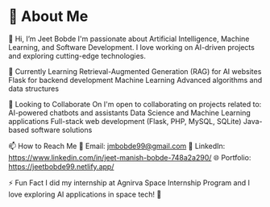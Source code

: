 # 👀 About Me
👋 Hi, I’m Jeet Bobde
I'm passionate about Artificial Intelligence, Machine Learning, and Software Development. I love working on AI-driven projects and exploring cutting-edge technologies.

🌱 Currently Learning
Retrieval-Augmented Generation (RAG) for AI websites
Flask for backend development
Machine Learning
Advanced algorithms and data structures

💞️ Looking to Collaborate On
I'm open to collaborating on projects related to:
AI-powered chatbots and assistants
Data Science and Machine Learning applications
Full-stack web development (Flask, PHP, MySQL, SQLite)
Java-based software solutions

📫 How to Reach Me
📧 Email: jmbobde99@gmail.com
💼 LinkedIn: https://www.linkedin.com/in/jeet-manish-bobde-748a2a290/
🌐 Portfolio: https://jeetbobde99.netlify.app/

⚡ Fun Fact
I did my internship at Agnirva Space Internship Program and I love exploring AI applications in space tech! 🚀

<!---
JEETMANISHBOBDE/JEETMANISHBOBDE is a ✨ special ✨ repository because its `README.md` (this file) appears on your GitHub profile.
You can click the Preview link to take a look at your changes.
--->
